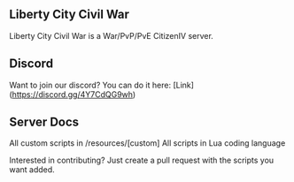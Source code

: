 ## Liberty City Civil War

Liberty City Civil War is a War/PvP/PvE CitizenIV server.

## Discord

Want to join our discord? You can do it here: [Link] (https://discord.gg/4Y7CdQG9wh)

## Server Docs

All custom scripts in /resources/[custom]
All scripts in Lua coding language

Interested in contributing? Just create a pull request with the scripts you want added.
